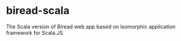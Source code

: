 # biread-scala
The Scala version of Biread web app based on Isomorphic application framework for Scala.JS
